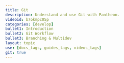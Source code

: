 ```yaml
---
title: Git
description: Understand and use Git with Pantheon.
videoid: b7okmpc05p
categories: [develop]
bullet1: Introduction
bullet2: Git Workflow
bullet3: Branching & Multidev
layout: topic
use: [docs_tags, guides_tags, videos_tags]
git: true
---
```

